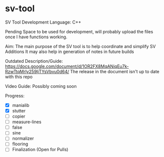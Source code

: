 # sv-tool
SV Tool Development 
Language: C++

Pending Space to be used for development, will probably upload the files once I have functions working.

Aim:
The main purpose of the SV tool is to help coordinate and simplify SV Additions
It may also help in generation of notes in future builds

Outdated Description/Guide:
https://docs.google.com/document/d/1OR2FX8MqANiqEu7k-RzwTtqMrly259ljTYsVbvu0d64/
The release in the document isn't up to date with this repo

Video Guide:
Possibly coming soon

Progress:
- [x] manialib
- [x] stutter
- [ ] copier
- [ ] measure-lines
- [ ] false
- [ ] sine
- [ ] normalizer
- [ ] flooring
- [ ] Finalization (Open for Pulls)
